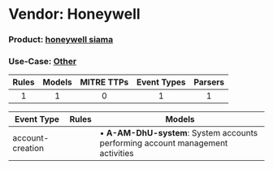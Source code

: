 Vendor: Honeywell
=================
### Product: [honeywell siama](../ds_honeywell_honeywell_siama.md)
### Use-Case: [Other](../../../../UseCases/uc_other.md)

| Rules | Models | MITRE TTPs | Event Types | Parsers |
|:-----:|:------:|:----------:|:-----------:|:-------:|
|   1   |   1    |     0      |      1      |    1    |

| Event Type       | Rules | Models                                                                              |
| ---------------- | ----- | ----------------------------------------------------------------------------------- |
| account-creation |       |  • <b>A-AM-DhU-system</b>: System accounts performing account management activities |
